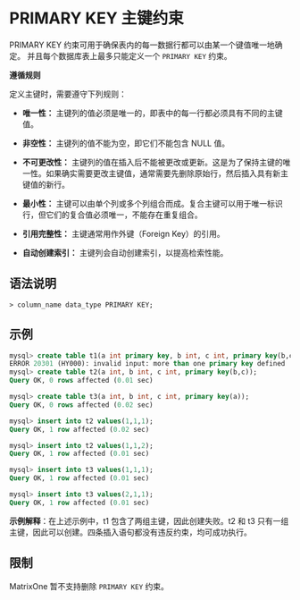 # PRIMARY KEY 主键约束

PRIMARY KEY 约束可用于确保表内的每一数据行都可以由某一个键值唯一地确定。
并且每个数据库表上最多只能定义一个 `PRIMARY KEY` 约束。

**遵循规则**

定义主键时，需要遵守下列规则：

- **唯一性：** 主键列的值必须是唯一的，即表中的每一行都必须具有不同的主键值。

- **非空性：** 主键列的值不能为空，即它们不能包含 NULL 值。

- **不可更改性：** 主键列的值在插入后不能被更改或更新。这是为了保持主键的唯一性。如果确实需要更改主键值，通常需要先删除原始行，然后插入具有新主键值的新行。

- **最小性：** 主键可以由单个列或多个列组合而成。复合主键可以用于唯一标识行，但它们的复合值必须唯一，不能存在重复组合。

- **引用完整性：** 主键通常用作外键（Foreign Key）的引用。

- **自动创建索引：** 主键列会自动创建索引，以提高检索性能。

## 语法说明

```
> column_name data_type PRIMARY KEY;
```

## 示例

```sql
mysql> create table t1(a int primary key, b int, c int, primary key(b,c));
ERROR 20301 (HY000): invalid input: more than one primary key defined
mysql> create table t2(a int, b int, c int, primary key(b,c));
Query OK, 0 rows affected (0.01 sec)

mysql> create table t3(a int, b int, c int, primary key(a));
Query OK, 0 rows affected (0.02 sec)

mysql> insert into t2 values(1,1,1);
Query OK, 1 row affected (0.02 sec)

mysql> insert into t2 values(1,1,2);
Query OK, 1 row affected (0.01 sec)

mysql> insert into t3 values(1,1,1);
Query OK, 1 row affected (0.01 sec)

mysql> insert into t3 values(2,1,1);
Query OK, 1 row affected (0.01 sec)
```

**示例解释**：在上述示例中，t1 包含了两组主键，因此创建失败。t2 和 t3 只有一组主键，因此可以创建。四条插入语句都没有违反约束，均可成功执行。

## 限制

MatrixOne 暂不支持删除 `PRIMARY KEY` 约束。
